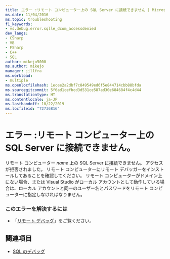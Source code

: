 ```yaml
---
title: エラー :リモート コンピューター上の SQL Server に接続できません | Microsoft Docs
ms.date: 11/04/2016
ms.topic: troubleshooting
f1_keywords:
- vs.debug.error.sqlle_dcom_accessdenied
dev_langs:
- CSharp
- VB
- FSharp
- C++
- SQL
author: mikejo5000
ms.author: mikejo
manager: jillfra
ms.workload:
- multiple
ms.openlocfilehash: 1ecee2a2dbf7c849549ed6f5e844714cbb88bfda
ms.sourcegitcommit: 5f6ad1cefbcd3d531ce587ad30e684684f4c4d44
ms.translationtype: HT
ms.contentlocale: ja-JP
ms.lasthandoff: 10/22/2019
ms.locfileid: "72736816"
---
```

# <a name="error-unable-to-connect-to-sql-server-on-remote-machine"></a>エラー :リモート コンピューター上の SQL Server に接続できません。
リモート コンピューター *name* 上の SQL Server に接続できません。 アクセスが拒否されました。 リモート コンピューターにリモート デバッガーをインストールしてあることを確認してください。 リモート コンピューターがドメイン上にない場合、または Visual Studio がローカル アカウントとして動作している場合は、ローカル アカウントと同一のユーザー名とパスワードをリモート コンピューターに指定しなければなりません。

### <a name="to-correct-this-error"></a>このエラーを解決するには

- 「[リモート デバッグ](../debugger/remote-debugging.md)」をご覧ください。

## <a name="see-also"></a>関連項目
- [SQL のデバッグ](/previous-versions/visualstudio/visual-studio-2010/zefbf0t6(v=vs.100))